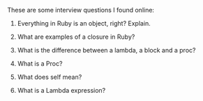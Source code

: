 These are some interview questions I found online:

1. Everything in Ruby is an object, right? Explain.

2. What are examples of a closure in Ruby?

3. What is the difference between a lambda, a block and a proc? 

4. What is a Proc?

5. What does self mean?

6. What is a Lambda expression?
